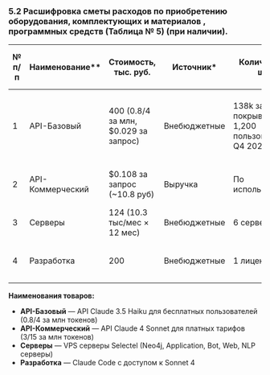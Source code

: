 ### 5.2 Расшифровка сметы расходов по приобретению оборудования, комплектующих и материалов , программных средств (Таблица № 5) (при наличии).

| № п/п | Наименование** | Стоимость, тыс. руб. | Источник* | Количество, шт. | Обоснование расходов при реализации проекта |
|-------|----------------|----------------------|-----------|------------------|---------------------------------------------|
| 1     | API-Базовый | 400 ($0.8/$4 за млн, $0.029 за запрос) | Внебюджетные | 138k запросов, покрывает до 1,200 пользователей Q4 2026 | Обеспечение базового функционала для бесплатных пользователей (запуск Q1 2026) |
| 2     | API-Коммерческий | $0.108 за запрос (~10.8 руб) | Выручка | По использованию | Основной API для коммерческих тарифов |
| 3     | Серверы | 124 (10.3 тыс/мес × 12 мес) | Внебюджетные | 6 серверов | Хостинг инфраструктуры проекта |
| 4     | Разработка | 200 | Внебюджетные | 1 лицензия | Среда разработки для команды проекта |

**Наименования товаров:**
- **API-Базовый** — API Claude 3.5 Haiku для бесплатных пользователей ($0.8/$4 за млн токенов)
- **API-Коммерческий** — API Claude 4 Sonnet для платных тарифов ($3/$15 за млн токенов)
- **Серверы** — VPS серверы Selectel (Neo4j, Application, Bot, Web, NLP серверы)
- **Разработка** — Claude Code с доступом к Sonnet 4
